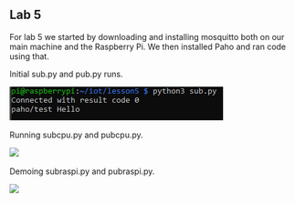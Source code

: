 ## Lab 5

For lab 5 we started by downloading and installing mosquitto both on our main machine and the Raspberry Pi. We then installed Paho and ran code using that.

Initial sub.py and pub.py runs.

![](subpub.png)

Running subcpu.py and pubcpu.py.

![](subpubcpu.png)

Demoing subraspi.py and pubraspi.py.

![](subpubraspi.png)
